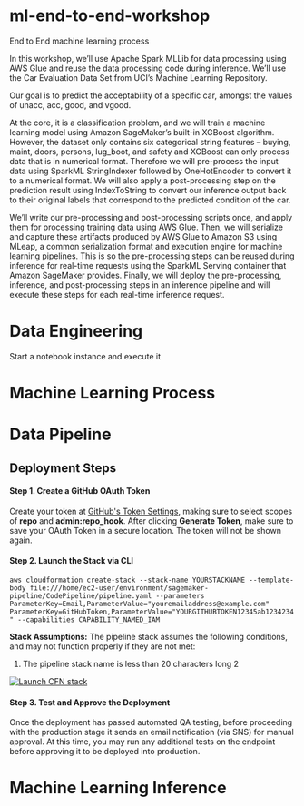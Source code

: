 # ml-end-to-end-workshop
End to End machine learning process 



In this workshop, we’ll use Apache Spark MLLib for data processing using AWS Glue and reuse 
the data processing code during inference. We’ll use the Car Evaluation Data Set from 
UCI’s Machine Learning Repository.

Our goal is to predict the acceptability of a specific car, amongst the values of unacc, acc, good, and vgood. 

At the core, it is a classification problem, and we will train a machine learning model using Amazon SageMaker’s built-in 
XGBoost algorithm.
However, the dataset only contains six categorical string features – buying, maint, doors, persons, lug_boot, and safety and
XGBoost can only process data that is in numerical format.
Therefore we will pre-process the input data using SparkML StringIndexer followed by OneHotEncoder to convert
it to a numerical format. We will also apply a post-processing step on the prediction result using IndexToString to 
convert our inference output back to their original labels that correspond to the predicted condition of the car.

We’ll write our pre-processing and post-processing scripts once, and apply them for processing training data using AWS Glue. 
Then, we will serialize and capture these artifacts produced by AWS Glue to Amazon S3 using MLeap,
a common serialization format and execution engine for machine learning pipelines.
This is so the pre-processing steps can be reused during inference for real-time requests using the SparkML Serving container 
that Amazon SageMaker provides. 
Finally, we will deploy the pre-processing, inference, and post-processing steps in an inference pipeline and 
will execute these steps for each real-time inference request.

# Data Engineering


Start a notebook instance and execute it 





# Machine Learning Process


# Data Pipeline

## Deployment Steps

####  Step 1. Create a GitHub OAuth Token
Create your token at [GitHub's Token Settings](https://github.com/settings/tokens), making sure to select scopes of **repo** and **admin:repo_hook**.  After clicking **Generate Token**, make sure to save your OAuth Token in a secure location. The token will not be shown again.

####  Step 2. Launch the Stack via CLI


`aws cloudformation create-stack --stack-name YOURSTACKNAME --template-body file:///home/ec2-user/environment/sagemaker-pipeline/CodePipeline/pipeline.yaml --parameters ParameterKey=Email,ParameterValue="youremailaddress@example.com" ParameterKey=GitHubToken,ParameterValue="YOURGITHUBTOKEN12345ab1234234" --capabilities CAPABILITY_NAMED_IAM`


<!-- [![Launch CFN stack](https://s3.amazonaws.com/stelligent-training-public/public/cloudformation-launch-stack.png)](https://console.aws.amazon.com/cloudformation/home?region=us-east-1#cstack=sn~DromedaryStack|turl~https://s3.amazonaws.com/aashmeet/master/d-master.json) -->

**Stack Assumptions:** The pipeline stack assumes the following conditions, and may not function properly if they are not met:
1. The pipeline stack name is less than 20 characters long
2

[![Launch CFN stack](https://s3.amazonaws.com/cloudformation-examples/cloudformation-launch-stack.png)](https://console.aws.amazon.com/cloudformation/home?region=us-east-1#cstack=sn~sagemaker-stack|turl~https://s3.amazonaws.com/sagemaker-pipeline-src/CodePipeline/pipeline.yaml)



####  Step 3. Test and Approve the Deployment
Once the deployment has passed automated QA testing, before proceeding with the production stage it sends an email notification (via SNS) for manual approval. At this time, you may run any additional tests on the endpoint before approving it to be deployed into production.


# Machine Learning Inference
